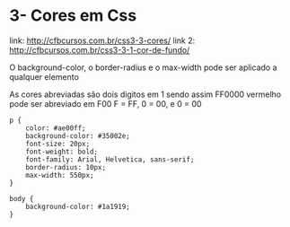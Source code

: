 # 3- Cores em Css

link: http://cfbcursos.com.br/css3-3-cores/
link 2: http://cfbcursos.com.br/css3-3-1-cor-de-fundo/


O background-color, o border-radius e o max-width pode ser aplicado a qualquer elemento


As cores abreviadas são dois digitos em 1 sendo assim FF0000 vermelho pode ser abreviado em F00
 F = FF, 0 = 00, e 0 = 00

```
p {
    color: #ae00ff;
    background-color: #35002e;
    font-size: 20px;
    font-weight: bold;
    font-family: Arial, Helvetica, sans-serif;
    border-radius: 10px;
    max-width: 550px;
}

body {
    background-color: #1a1919;
}
```